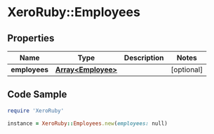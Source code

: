 # XeroRuby::Employees

## Properties

Name | Type | Description | Notes
------------ | ------------- | ------------- | -------------
**employees** | [**Array&lt;Employee&gt;**](Employee.md) |  | [optional] 

## Code Sample

```ruby
require 'XeroRuby'

instance = XeroRuby::Employees.new(employees: null)
```


